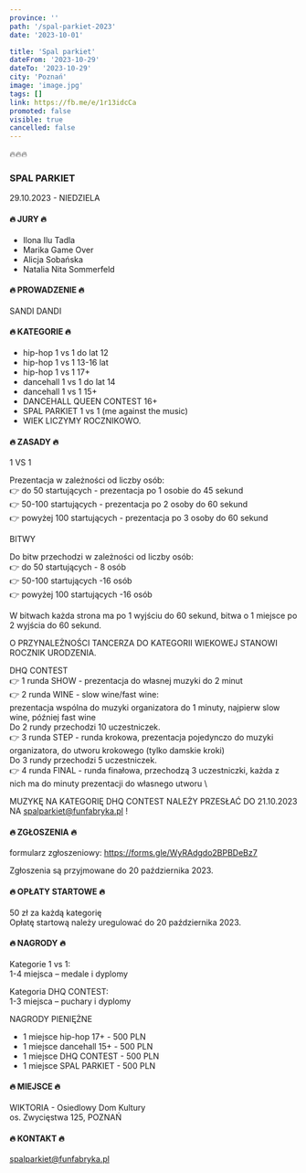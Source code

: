 ```yaml
---
province: ''
path: '/spal-parkiet-2023'
date: '2023-10-01'

title: 'Spal parkiet'
dateFrom: '2023-10-29'
dateTo: '2023-10-29'
city: 'Poznań'
image: 'image.jpg'
tags: []
link: https://fb.me/e/1r13idcCa
promoted: false
visible: true
cancelled: false
---
```

🔥🔥🔥
### SPAL PARKIET
29.10.2023 - NIEDZIELA
#### 🔥 JURY 🔥
- Ilona Ilu Tadla
- Marika Game Over
- Alicja Sobańska
- Natalia Nita Sommerfeld
#### 🔥 PROWADZENIE 🔥
SANDI DANDI
#### 🔥 KATEGORIE 🔥
- hip-hop 1 vs 1 do lat 12
- hip-hop 1 vs 1 13-16 lat
- hip-hop 1 vs 1 17+
- dancehall 1 vs 1 do lat 14
- dancehall 1 vs 1 15+
- DANCEHALL QUEEN CONTEST 16+
- SPAL PARKIET 1 vs 1 (me against the music)
- WIEK LICZYMY ROCZNIKOWO.
#### 🔥 ZASADY 🔥
1 VS 1

Prezentacja w zależności od liczby osób: \
👉 do 50 startujących - prezentacja po 1 osobie do 45 sekund \
👉 50-100 startujących - prezentacja po 2 osoby do 60 sekund \
👉 powyżej 100 startujących - prezentacja po 3 osoby do 60 sekund

BITWY

Do bitw przechodzi w zależności od liczby osób: \
👉 do 50 startujących - 8 osób \
👉 50-100 startujących -16 osób \
👉 powyżej 100 startujących -16 osób

W bitwach każda strona ma po 1 wyjściu do 60 sekund, bitwa o 1 miejsce po 2 wyjścia do 60 sekund.

O PRZYNALEŻNOŚCI TANCERZA DO KATEGORII WIEKOWEJ STANOWI ROCZNIK URODZENIA.

DHQ CONTEST \
👉 1 runda SHOW - prezentacja do własnej muzyki do 2 minut \
👉 2 runda WINE - slow wine/fast wine: \
prezentacja wspólna do muzyki organizatora do 1 minuty, najpierw slow wine, później fast wine \
Do 2 rundy przechodzi 10 uczestniczek. \
👉 3 runda STEP - runda krokowa, prezentacja pojedynczo do muzyki organizatora, do utworu krokowego (tylko damskie kroki) \
Do 3 rundy przechodzi 5 uczestniczek. \
👉 4 runda FINAL - runda finałowa, przechodzą 3 uczestniczki, każda z nich ma do minuty prezentacji do własnego utworu \

MUZYKĘ NA KATEGORIĘ DHQ CONTEST NALEŻY PRZESŁAĆ DO 21.10.2023 NA spalparkiet@funfabryka.pl !
#### 🔥 ZGŁOSZENIA 🔥
formularz zgłoszeniowy:
https://forms.gle/WyRAdgdo2BPBDeBz7

Zgłoszenia są przyjmowane do 20 października 2023.
#### 🔥 OPŁATY STARTOWE 🔥
50 zł za każdą kategorię \
Opłatę startową należy uregulować do 20 października 2023.
#### 🔥 NAGRODY 🔥
Kategorie 1 vs 1: \
1-4 miejsca – medale i dyplomy

Kategoria DHQ CONTEST: \
1-3 miejsca – puchary i dyplomy

NAGRODY PIENIĘŻNE
- 1 miejsce hip-hop 17+ - 500 PLN
- 1 miejsce dancehall 15+ - 500 PLN
- 1 miejsce DHQ CONTEST - 500 PLN
- 1 miejsce SPAL PARKIET - 500 PLN
#### 🔥 MIEJSCE 🔥
WIKTORIA - Osiedlowy Dom Kultury \
os. Zwycięstwa 125, POZNAŃ
#### 🔥 KONTAKT 🔥
spalparkiet@funfabryka.pl
